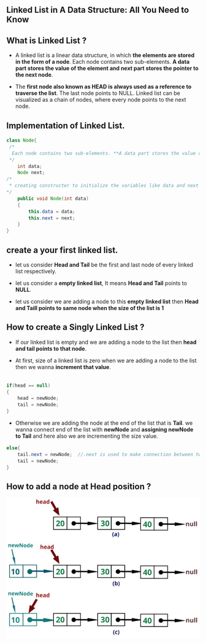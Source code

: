 ## Linked List in A Data Structure: All You Need to Know

## What is Linked List ?
- A linked list is a linear data structure, in which **the elements are stored in the form of a node**. Each node contains two sub-elements. **A data part stores the value of the element and next part stores the pointer to the next node**.

- The **first node also known as HEAD is always used as a reference to traverse the list**. The last node points to NULL. Linked list can be visualized as a chain of nodes, where every node points to the next node.

## Implementation of Linked List.

```java
class Node{
 /*
  Each node contains two sub-elements. **A data part stores the value of the element and next part stores the pointer to the next node
 */   
    int data;
    Node next;
/*
 * creating constructer to initialize the variables like data and next then  it will make it as linked list that contains  data and address pointing to a next value.
*/
    public void Node(int data)
    {
        this.data = data;
        this.next = next;
    }
}
```
## create a your first linked list.

- let us consider **Head and Tail** be the first and last node of every linked list respectively.
- let us consider a **empty linked list**, It means **Head and Tail** points to **NULL**. 

- let us consider we are adding a node to this **empty linked list** then **Head and Taill points to same node when the size of the list is 1**

## How to create a Singly Linked List ?

- If our linked list is empty and  we are adding a node to the list then **head and tail points to that node**.

- At first, size of a linked list is zero when we are adding a node to the list then we wanna **increment that value**.

```java

if(head == null)
{
    head = newNode;
    tail = newNode;
}
```
- Otherwise we are adding the node at the end of the list that is **Tail**. we wanna connect end of the list with **newNode** and **assigning newNode to Tail** and here also we are incrementing the size value.

```java
else{
    tail.next = newNode;  //.next is used to make connection between two nodes.
    tail = newNode;
}
```

## How to add a node at Head position ?

![Insertion in at head](https://github.com/HumbleFool830/100-Day-s-of-DSA-challenge-/blob/main/Images/insertion.jpg)


